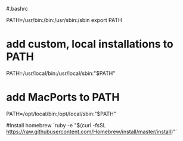 #.bashrc

PATH=/usr/bin:/bin:/usr/sbin:/sbin
export PATH

# add custom, local installations to PATH
PATH=/usr/local/bin:/usr/local/sbin:"$PATH"

# add MacPorts to PATH
PATH=/opt/local/bin:/opt/local/sbin:"$PATH"

#Install homebrew
´ruby -e "$(curl -fsSL https://raw.githubusercontent.com/Homebrew/install/master/install)"´
